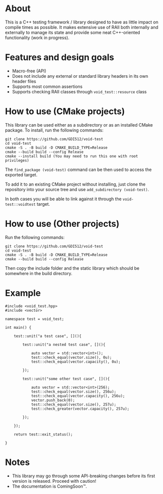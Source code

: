 # About

This is a C++ testing framework / library designed to have as little impact on compile times as possible. It makes extensive use of RAII both internally and externally to manage its state and provide some neat C++-oriented functionality (work in progress).

# Features and design goals

* Macro-free (API)
* Does not include any external or standard library headers in its own header files
* Supports most common assertions
* Supports checking RAII classes through `void_test::resource` class

# How to use (CMake projects)

This library can be used either as a subdirectory or as an installed CMake package. To install, run the following commands:

    git clone https://github.com/GDI512/void-test
    cd void-test
    cmake -S . -B build -D CMAKE_BUILD_TYPE=Release
    cmake --build build --config Release
    cmake --install build (You may need to run this one with root privileges)

The `find_package (void-test)` command can be then used to access the exported target.

To add it to an existing CMake project without installing, just clone the repository into your source tree and use `add_subdirectory (void-test)`.

In both cases you will be able to link against it through the `void-test::voidtest` target.

# How to use (Other projects)

Run the following commands:

    git clone https://github.com/GDI512/void-test
    cd void-test
    cmake -S . -B build -D CMAKE_BUILD_TYPE=Release
    cmake --build build --config Release

Then copy the include folder and the static library which should be somewhere in the build directory.

# Example

    #include <void_test.hpp>
    #include <vector>

    namespace test = void_test;

    int main() {

        test::unit("a test case", [](){

            test::unit("a nested test case", [](){

                auto vector = std::vector<int>();
                test::check_equal(vector.size(), 0u);
                test::check_equal(vector.capacity(), 0u);

            });

            test::unit("some other test case", [](){

                auto vector = std::vector<int>(256);
                test::check_equal(vector.size(), 256u);
                test::check_equal(vector.capacity(), 256u);
                vector.push_back(0);
                test::check_equal(vector.size(), 257u);
                test::check_greater(vector.capacity(), 257u);

            });

        });

        return test::exit_status();

    }

# Notes

* This library may go through some API-breaking changes before its first version is released. Proceed with caution!
* The documentation is ComingSoon™.
